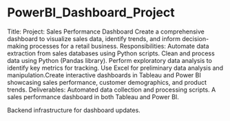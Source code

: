 # PowerBI_Dashboard_Project
Title: Project: Sales Performance Dashboard
Create a comprehensive dashboard to visualize sales data, identify trends, and inform decision-making processes for a retail business.
Responsibilities:
Automate data extraction from sales databases using Python scripts.
Clean and process data using Python (Pandas library). Perform exploratory data analysis to identify key metrics for tracking.
Use Excel for preliminary data analysis and manipulation.Create interactive dashboards in Tableau and Power BI showcasing sales performance, customer demographics, and product trends.
Deliverables:
Automated data collection and processing scripts.
A sales performance dashboard in both Tableau and Power BI.


Backend infrastructure for dashboard updates.

